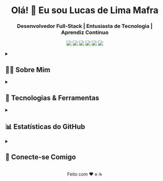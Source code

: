 <h1 align="center">Olá! 👋 Eu sou Lucas de Lima Mafra</h1>
<h3 align="center">Desenvolvedor Full-Stack | Entusiasta de Tecnologia | Aprendiz Contínuo</h3>

<p align="center">
<img src="https://img.shields.io/badge/Java-ED8B00?style=for-the-badge&logo=java&logoColor=white"/>
<img src="https://img.shields.io/badge/Spring Boot-6DB33F?style=for-the-badge&logo=spring-boot&logoColor=white"/>
<img src="https://img.shields.io/badge/PostgreSQL-316192?style=for-the-badge&logo=postgresql&logoColor=white"/>
<img src="https://img.shields.io/badge/Angular-DD0031?style=for-the-badge&logo=angular&logoColor=white"/>
<img src="https://img.shields.io/badge/Node.js-339933?style=for-the-badge&logo=node.js&logoColor=white"/>
<img src="https://img.shields.io/badge/NestJS-E0234E?style=for-the-badge&logo=nestjs&logoColor=white"/>
</p>

<details>
<summary>
<h2>🧑‍💻 Sobre Mim</h2>
</summary>
<ul>
<li>🔧 Especializado em desenvolvimento backend com <strong>Java</strong> e <strong>Spring Boot</strong>, e frontend com <strong>Angular</strong>.</li>
<li>🛠️ Experiência prática com a construção de <strong>APIs RESTful</strong>, gerenciamento de persistência com <strong>JPA/Hibernate</strong>, implementação de segurança com <strong>JWT</strong>, e garantia de qualidade através de <strong>testes unitários com JUnit</strong>.</li>
<li>🗃️ Proficiência em bancos de dados relacionais como <strong>PostgreSQL</strong> e <strong>MySQL</strong>, e não-relacionais como <strong>MongoDB</strong>.</li>
<li>📦 Familiaridade com ferramentas de orquestração e conteinerização como <strong>Docker</strong> e <strong>Kubernetes</strong>, e controle de versão com <strong>Git</strong>.</li>
<li>🌱 Atualmente aprofundando meus conhecimentos em <strong>arquitetura de microsserviços</strong> para construir sistemas mais escaláveis e resilientes.</li>
</ul>
</details>

<details>
<summary>
<h2>🚀 Tecnologias & Ferramentas</h2>
</summary>
<p align="center">
Aqui estão algumas das principais tecnologias e ferramentas com as quais trabalho:
</p>
<table align="center">
<tr>
<td align="center" width="96">
<img src="https://skillicons.dev/icons?i=java" width="48" height="48" alt="Java" /><br>
<strong>Java</strong>
</td>
<td align="center" width="96">
<img src="https://skillicons.dev/icons?i=spring" width="48" height="48" alt="Spring Boot" /><br>
<strong>Spring Boot</strong>
</td>
<td align="center" width="96">
<img src="https://skillicons.dev/icons?i=angular" width="48" height="48" alt="Angular" /><br>
<strong>Angular</strong>
</td>
<td align="center" width="96">
<img src="https://skillicons.dev/icons?i=nodejs" width="48" height="48" alt="Node.js" /><br>
<strong>Node.js</strong>
</td>
<td align="center" width="96">
<img src="https://skillicons.dev/icons?i=nestjs" width="48" height="48" alt="NestJS" /><br>
<strong>NestJS</strong>
</td>
</tr>
<tr>
<td align="center" width="96">
<img src="https://skillicons.dev/icons?i=postgresql" width="48" height="48" alt="PostgreSQL" /><br>
<strong>PostgreSQL</strong>
</td>
<td align="center" width="96">
<img src="https://skillicons.dev/icons?i=mysql" width="48" height="48" alt="MySQL" /><br>
<strong>MySQL</strong>
</td>
<td align="center" width="96">
<img src="https://skillicons.dev/icons?i=mongodb" width="48" height="48" alt="MongoDB" /><br>
<strong>MongoDB</strong>
</td>
<td align="center" width="96">
<img src="https://skillicons.dev/icons?i=docker" width="48" height="48" alt="Docker" /><br>
<strong>Docker</strong>
</td>
<td align="center" width="96">
<img src="https://skillicons.dev/icons?i=kubernetes" width="48" height="48" alt="Kubernetes" /><br>
<strong>Kubernetes</strong>
</td>
</tr>
<tr>
<td align="center" width="96">
<img src="https://skillicons.dev/icons?i=git" width="48" height="48" alt="Git" /><br>
<strong>Git</strong>
</td>
<td align="center" width="96">
<img src="https://skillicons.dev/icons?i=github" width="48" height="48" alt="GitHub" /><br>
<strong>GitHub</strong>
</td>
<td align="center" width="96">
<img src="https://skillicons.dev/icons?i=maven" width="48" height="48" alt="Maven" /><br>
<strong>Maven</strong>
</td>
<td align="center" width="96">
<img src="https://skillicons.dev/icons?i=vscode" width="48" height="48" alt="VS Code" /><br>
<strong>VS Code</strong>
</td>
<td align="center" width="96">
<img src="https://skillicons.dev/icons?i=postman" width="48" height="48" alt="Postman" /><br>
<strong>Postman</strong>
</td>
</tr>
</table>
</details>

<details>
<summary>
<h2>📊 Estatísticas do GitHub</h2>
</summary>
<p align="center">
<img src="https://github-readme-stats.vercel.app/api?username=Lucas-Mafra&show_icons=true&theme=radical&include_all_commits=true&count_private=true" alt="GitHub Stats" />
<img src="https://github-readme-streak-stats.herokuapp.com/?user=Lucas-Mafra&theme=radical" alt="GitHub Streak" />
<img src="https://github-readme-stats.vercel.app/api/top-langs/?username=Lucas-Mafra&layout=compact&theme=radical" alt="Top Languages" />
</p>
</details>

<details>
<summary>
<h2>🤝 Conecte-se Comigo</h2>
</summary>
<p align="center">
<a href="https://linkedin.com/in/lucasmafra" target="_blank"><img src="https://img.shields.io/badge/LinkedIn-0077B5?style=for-the-badge&logo=linkedin&logoColor=white" alt="LinkedIn"></a>
<a href="mailto:lucas.lima.nave@gmail.com"><img src="https://img.shields.io/badge/Email-D14836?style=for-the-badge&logo=gmail&logoColor=white" alt="Email"></a>
</p>
<p align="center">
<i>Não hesite em entrar em contato para colaborações ou apenas para trocar uma ideia!</i>
</p>
</details>

<p align="center">Feito com ❤️ e ☕</p>
